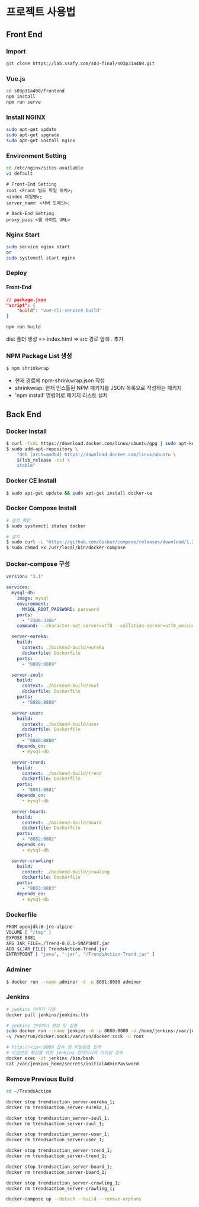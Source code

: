 # 프로젝트 사용법

## Front End

### Import
```bash
git clone https://lab.ssafy.com/s03-final/s03p31a408.git
```

### Vue.js
```bash
cd s03p31a408/frontend
npm install
npm run serve
```

### Install NGINX
```bash
sudo apt-get update
sudo apt-get upgrade
sudo apt-get install nginx
```

### Environment Setting
```bash
cd /etc/nginx/sites-available
vi default
```

```linux
# Front-End Setting
root <Front 빌드 파일 위치>;
<index 파일명>;
server_namㄷ <서버 도메인>;

# Back-End Setting
proxy_pass <웹 사이트 URL>
```

### Nginx Start
```bash
sudo service nginx start
or
sudo systemctl start nginx
```

### Deploy
#### Front-End
```json
// package.json
"script": {
    "build": "vue-cli-service build"
}
```
```bash
npm run build
```
dist 폴더 생성 => index.html => src 경로 앞에 . 추가

### NPM Package List 생성

```bash
$ npm shrinkwrap
```
- 현재 경로에 npm-shrinkwrap.json 작성
- shrinkwrap: 현재 인스톨된 NPM 패키지를 JSON 목록으로 작성하는 패키지
- 'npm install' 명령어로 패키지 리스트 설치

## Back End

### Docker Install
```bash
$ curl -fsSL https://download.docker.com/linux/ubuntu/gpg | sudo apt-key add -
$ sudo add-apt-repository \
	"deb [arch=amd64] https://download.docker.com/linux/ubuntu \
	$(lsb_release -cs) \
	stable"
```

### Docker CE Install
```bash
$ sudo apt-get update && sudo apt-get install docker-ce
```

### Docker Compose Install
```bash
# 설치 확인
$ sudo systemctl status docker

# 설치
$ sudo curl -L "https://github.com/docker/compose/releases/download/1.24.0/docker-compose-$(uname -s)-$(uname -m)" -o /usr/local/bin/docker-compose
$ sudo chmod +x /usr/local/bin/docker-compose
```

### Docker-compose 구성
```yaml
version: "3.1"

services:
  mysql-db:
    image: mysql
    environment:
      MYSQL_ROOT_PASSWORD: password
    ports:
      - "3306:3306"
    command: --character-set-server=utf8 --collation-server=utf8_unicode_ci

  server-eureka:
    build:
      context: ./backend-build/eureka
      dockerfile: Dockerfile
    ports:
      - "8889:8889"

  server-zuul:
    build:
      context: ./backend-build/zuul
      dockerfile: Dockerfile
    ports:
      - "8888:8888"

  server-user:
    build:
      context: ./backend-build/user
      dockerfile: Dockerfile
    ports:
      - "8880:8880"
    depends_on:
      - mysql-db

  server-trend:
    build:
      context: ./backend-build/trend
      dockerfile: Dockerfile
    ports:
      - "8881:8881"
    depends_on:
      - mysql-db

  server-board:
    build:
      context: ./backend-build/board
      dockerfile: Dockerfile
    ports:
      - "8882:8882"
    depends_on:
      - mysql-db

  server-crawling:
    build:
      context: ./backend-build/crawling
      dockerfile: Dockerfile
    ports:
      - "8883:8883"
    depends_on:
      - mysql-db
```

### Dockerfile
```bash
FROM openjdk:8-jre-alpine
VOLUME [ "/tmp" ]
EXPOSE 8881
ARG JAR_FILE=./Trend-0.0.1-SNAPSHOT.jar
ADD ${JAR_FILE} TrendsAction-Trend.jar
ENTRYPOINT [ "java", "-jar", "/TrendsAction-Trend.jar" ]
```

### Adminer
```bash
$ docker run --name adminer -d -p 8081:8080 adminer
```

### Jenkins
```bash
# jenkins 이미지 다운
docker pull jenkins/jenkins:lts

# jenkins 컨테이너 생성 및 실행
sudo docker run --name jenkins -d -p 8080:8080 -v /home/jenkins:/var/jenkins_home \
-v /var/run/docker.sock:/var/run/docker.sock -u root

# http://<ip>:8080 접속 및 비밀번호 입력
# 비밀번호 확인을 위한 jenkins 컨테이너의 터미널 접속
docker exec -it jenkins /bin/bash
cat /var/jenkins_home/secrets/initialAdminPassword
```

### Remove Previous Build
```bash
cd ~/TrendsAction

docker stop trendsaction_server-eureka_1;
docker rm trendsaction_server-eureka_1;

docker stop trendsaction_server-zuul_1;
docker rm trendsaction_server-zuul_1;

docker stop trendsaction_server-user_1;
docker rm trendsaction_server-user_1;

docker stop trendsaction_server-trend_1;
docker rm trendsaction_server-trend_1;

docker stop trendsaction_server-board_1;
docker rm trendsaction_server-board_1;

docker stop trendsaction_server-crawling_1;
docker rm trendsaction_server-crawling_1;

docker-compose up --detach --build --remove-orphans
```